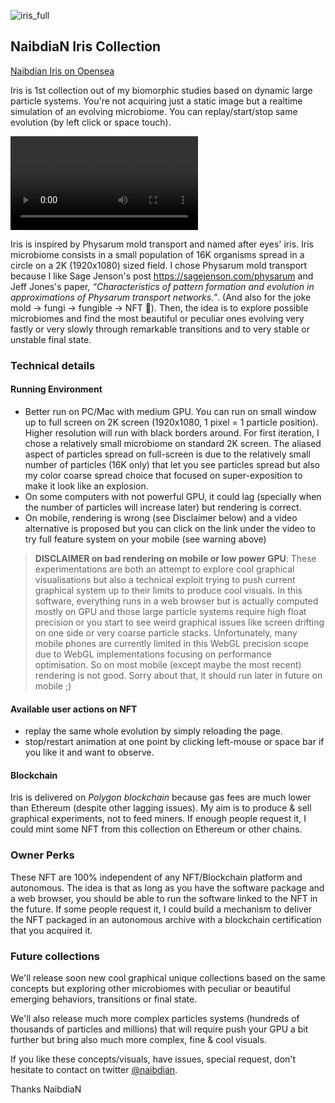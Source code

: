 ![iris_full](https://user-images.githubusercontent.com/91549230/135595760-15185970-d97e-43dc-8786-d754c128095e.png)

## NaibdiaN Iris Collection

[Naibdian Iris on Opensea](https://opensea.io/collection/naibdian-iris-l2)

Iris is 1st collection out of my biomorphic studies based on dynamic large particle systems. You're not acquiring just a static image but a realtime simulation of an evolving microbiome. You can replay/start/stop same evolution (by left click or space touch).

![Clock to see a video of one the microbiome evolution found in NFT collection](https://user-images.githubusercontent.com/91549230/135596123-dadf0e63-da98-40eb-9b84-8be120850548.mp4)

Iris is inspired by Physarum mold transport and named after eyes' iris. Iris microbiome consists in a small population of 16K organisms spread in a circle on a 2K (1920x1080) sized field. I chose Physarum mold transport because I like Sage Jenson's post https://sagejenson.com/physarum and Jeff Jones's paper, _“Characteristics of pattern formation and evolution in approximations of Physarum transport networks.”_. (And also for the joke mold -> fungi -> fungible -> NFT 👏). Then, the idea is to explore possible microbiomes and find the most beautiful or peculiar ones evolving very fastly or very slowly through remarkable transitions and to very stable or unstable final state.

### Technical details 

#### Running Environment
- Better run on PC/Mac with medium GPU. You can run on small window up to full screen on 2K screen (1920x1080, 1 pixel = 1 particle position). Higher resolution will run with black borders around. For first iteration, I chose a relatively small microbiome on standard 2K screen. The aliased aspect of particles spread on full-screen is due to the relatively small number of particles (16K only) that let you see particles spread but also my color coarse spread choice that focused on super-exposition to make it look like an explosion.
- On some computers with not powerful GPU, it could lag (specially when the number of particles will increase later) but rendering is correct.
- On mobile, rendering is wrong (see Disclaimer below) and a video alternative is proposed but you can click on the link under the video to try full feature system on your mobile (see warning above)

> **DISCLAIMER on bad rendering on mobile or low power GPU**:
> These experimentations are both an attempt to explore cool graphical visualisations but also a technical exploit trying to push current graphical system up to their limits to produce cool visuals. In this software, everything runs in a web browser but is actually computed mostly on GPU and those large particle systems require high float precision or you start to see weird graphical issues like screen drifting on one side or very coarse particle stacks. Unfortunately, many mobile phones are currently limited in this WebGL precision scope due to WebGL implementations focusing on performance optimisation. So on most mobile (except maybe the most recent) rendering is not good. Sorry about that, it should run later in future on mobile ;)

#### Available user actions on NFT

- replay the same whole evolution by simply reloading the page.
- stop/restart animation at one point by clicking left-mouse or space bar if you like it and want to observe.


#### Blockchain

Iris is delivered on _Polygon blockchain_ because gas fees are much lower than Ethereum (despite other lagging issues). My aim is to produce & sell graphical experiments, not to feed miners. If enough people request it, I could mint some NFT from this collection on Ethereum or other chains.


### Owner Perks

These NFT are 100% independent of any NFT/Blockchain platform and autonomous. The idea is that as long as you have the software package and a web browser, you should be able to run the software linked to the NFT in the future. If some people request it, I could build a mechanism to deliver the NFT packaged in an autonomous archive with a blockchain certification that you acquired it.


### Future collections


We'll release soon new cool graphical unique collections based on the same concepts but exploring other microbiomes with peculiar or beautiful emerging behaviors, transitions or final state.

We'll also release much more complex particles systems (hundreds of thousands of particles and millions) that will require push your GPU a bit further but bring also much more complex, fine & cool visuals.

If you like these concepts/visuals, have issues, special request, don't hesitate to contact on twitter [@naibdian](https://twitter.com/naibdian).

Thanks
NaibdiaN
